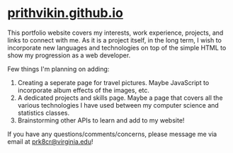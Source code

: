 # [prithvikin.github.io](https://prithvikin.github.io/)

This portfolio website covers my interests, work experience, projects, and links to connect with me. As it is a project itself, in the long term, I wish to incorporate new languages and technologies on top of the simple HTML to show my progression as a web developer.  

Few things I'm planning on adding:
1. Creating a seperate page for travel pictures. Maybe JavaScript to incorporate album effects of the images, etc.
2. A dedicated projects and skills page. Maybe a page that covers all the various technologies I have used between my computer science and statistics classes. 
3. Brainstorming other APIs to learn and add to my website!

If you have any questions/comments/concerns, please message me via email at prk8cr@virginia.edu!
